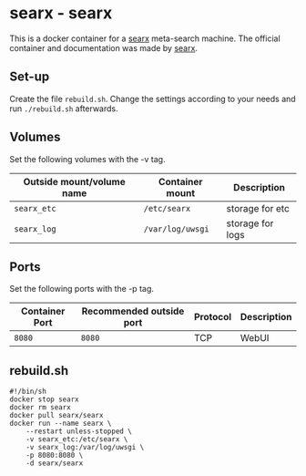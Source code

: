 # searx - searx

This is a docker container for a [searx](../searx.md) meta-search machine.
The official container and documentation was made by
[searx](https://hub.docker.com/r/searx/searx).

## Set-up

Create the file `rebuild.sh`.
Change the settings according to your needs and run `./rebuild.sh` afterwards.

## Volumes

Set the following volumes with the -v tag.

| Outside mount/volume name | Container mount  | Description      |
| ------------------------- | ---------------- | ---------------- |
| `searx_etc`               | `/etc/searx`     | storage for etc  |
| `searx_log`               | `/var/log/uwsgi` | storage for logs |

## Ports

Set the following ports with the -p tag.

| Container Port | Recommended outside port | Protocol | Description |
| -------------- | ------------------------ | -------- | ----------- |
| `8080`         | `8080`                   | TCP      | WebUI       |

## rebuild.sh

```shell
#!/bin/sh
docker stop searx
docker rm searx
docker pull searx/searx
docker run --name searx \
    --restart unless-stopped \
    -v searx_etc:/etc/searx \
    -v searx_log:/var/log/uwsgi \
    -p 8080:8080 \
    -d searx/searx
```
